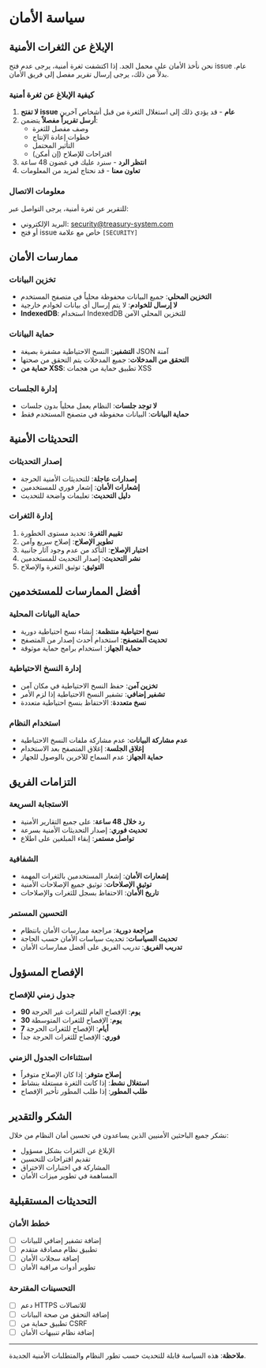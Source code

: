 # سياسة الأمان

## الإبلاغ عن الثغرات الأمنية

نحن نأخذ الأمان على محمل الجد. إذا اكتشفت ثغرة أمنية، يرجى عدم فتح issue عام. بدلاً من ذلك، يرجى إرسال تقرير مفصل إلى فريق الأمان.

### كيفية الإبلاغ عن ثغرة أمنية

1. **لا تفتح issue عام** - قد يؤدي ذلك إلى استغلال الثغرة من قبل أشخاص آخرين
2. **أرسل تقريراً مفصلاً** يتضمن:
   - وصف مفصل للثغرة
   - خطوات إعادة الإنتاج
   - التأثير المحتمل
   - اقتراحات للإصلاح (إن أمكن)
3. **انتظر الرد** - سنرد عليك في غضون 48 ساعة
4. **تعاون معنا** - قد نحتاج لمزيد من المعلومات

### معلومات الاتصال

للتقرير عن ثغرة أمنية، يرجى التواصل عبر:
- البريد الإلكتروني: security@treasury-system.com
- أو فتح issue خاص مع علامة `[SECURITY]`

## ممارسات الأمان

### تخزين البيانات

- **التخزين المحلي**: جميع البيانات محفوظة محلياً في متصفح المستخدم
- **لا إرسال للخوادم**: لا يتم إرسال أي بيانات لخوادم خارجية
- **IndexedDB**: استخدام IndexedDB للتخزين المحلي الآمن

### حماية البيانات

- **التشفير**: النسخ الاحتياطية مشفرة بصيغة JSON آمنة
- **التحقق من المدخلات**: جميع المدخلات يتم التحقق من صحتها
- **حماية من XSS**: تطبيق حماية من هجمات XSS

### إدارة الجلسات

- **لا توجد جلسات**: النظام يعمل محلياً بدون جلسات
- **حماية البيانات**: البيانات محفوظة في متصفح المستخدم فقط

## التحديثات الأمنية

### إصدار التحديثات

- **إصدارات عاجلة**: للتحديثات الأمنية الحرجة
- **إشعارات الأمان**: إشعار فوري للمستخدمين
- **دليل التحديث**: تعليمات واضحة للتحديث

### إدارة الثغرات

1. **تقييم الثغرة**: تحديد مستوى الخطورة
2. **تطوير الإصلاح**: إصلاح سريع وآمن
3. **اختبار الإصلاح**: التأكد من عدم وجود آثار جانبية
4. **نشر التحديث**: إصدار التحديث للمستخدمين
5. **التوثيق**: توثيق الثغرة والإصلاح

## أفضل الممارسات للمستخدمين

### حماية البيانات المحلية

- **نسخ احتياطية منتظمة**: إنشاء نسخ احتياطية دورية
- **تحديث المتصفح**: استخدام أحدث إصدار من المتصفح
- **حماية الجهاز**: استخدام برامج حماية موثوقة

### إدارة النسخ الاحتياطية

- **تخزين آمن**: حفظ النسخ الاحتياطية في مكان آمن
- **تشفير إضافي**: تشفير النسخ الاحتياطية إذا لزم الأمر
- **نسخ متعددة**: الاحتفاظ بنسخ احتياطية متعددة

### استخدام النظام

- **عدم مشاركة البيانات**: عدم مشاركة ملفات النسخ الاحتياطية
- **إغلاق الجلسة**: إغلاق المتصفح بعد الاستخدام
- **حماية الجهاز**: عدم السماح للآخرين بالوصول للجهاز

## التزامات الفريق

### الاستجابة السريعة

- **رد خلال 48 ساعة**: على جميع التقارير الأمنية
- **تحديث فوري**: إصدار التحديثات الأمنية بسرعة
- **تواصل مستمر**: إبقاء المبلغين على اطلاع

### الشفافية

- **إشعارات الأمان**: إشعار المستخدمين بالثغرات المهمة
- **توثيق الإصلاحات**: توثيق جميع الإصلاحات الأمنية
- **تاريخ الأمان**: الاحتفاظ بسجل للثغرات والإصلاحات

### التحسين المستمر

- **مراجعة دورية**: مراجعة ممارسات الأمان بانتظام
- **تحديث السياسات**: تحديث سياسات الأمان حسب الحاجة
- **تدريب الفريق**: تدريب الفريق على أفضل ممارسات الأمان

## الإفصاح المسؤول

### جدول زمني للإفصاح

- **90 يوم**: الإفصاح العام للثغرات غير الحرجة
- **30 يوم**: الإفصاح للثغرات المتوسطة
- **7 أيام**: الإفصاح للثغرات الحرجة
- **فوري**: الإفصاح للثغرات الحرجة جداً

### استثناءات الجدول الزمني

- **إصلاح متوفر**: إذا كان الإصلاح متوفراً
- **استغلال نشط**: إذا كانت الثغرة مستغلة بنشاط
- **طلب المطور**: إذا طلب المطور تأخير الإفصاح

## الشكر والتقدير

نشكر جميع الباحثين الأمنيين الذين يساعدون في تحسين أمان النظام من خلال:

- الإبلاغ عن الثغرات بشكل مسؤول
- تقديم اقتراحات للتحسين
- المشاركة في اختبارات الاختراق
- المساهمة في تطوير ميزات الأمان

## التحديثات المستقبلية

### خطط الأمان

- [ ] إضافة تشفير إضافي للبيانات
- [ ] تطبيق نظام مصادقة متقدم
- [ ] إضافة سجلات الأمان
- [ ] تطوير أدوات مراقبة الأمان

### التحسينات المقترحة

- [ ] دعم HTTPS للاتصالات
- [ ] إضافة التحقق من صحة البيانات
- [ ] تطبيق حماية من CSRF
- [ ] إضافة نظام تنبيهات الأمان

---

**ملاحظة**: هذه السياسة قابلة للتحديث حسب تطور النظام والمتطلبات الأمنية الجديدة.